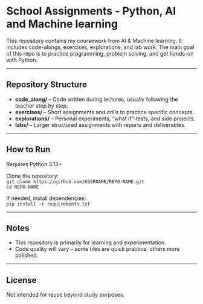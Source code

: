 # School Assignments - Python, AI and Machine learning
This repository contains my coursework from AI & Machine learning.
It includes code-alongs, exercises, explorations, and lab work. 
The main goal of this repo is to practice programming, problem solving, and get hands-on with Python.

---

## Repository Structure
- **code_along/** – Code written during lectures, usually following the teacher step by step.  
- **exercises/** – Short assignments and drills to practice specific concepts.  
- **explorations/** – Personal experiments, “what if”-tests, and side projects.  
- **labs/** – Larger structured assignments with reports and deliverables.

---

## How to Run
Requires Python 3.13+  

Clone the repository:  
`git clone https://github.com/USERNAME/REPO-NAME.git`  
`cd REPO-NAME`  

If needed, install dependencies:  
`pip install -r requirements.txt`  

---

## Notes
- This repository is primarily for learning and experimentation.  
- Code quality will vary – some files are quick practice, others more polished.

---

## License
Not intended for reuse beyond study purposes.
